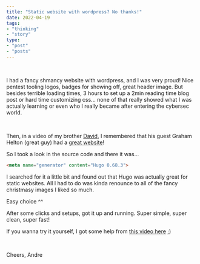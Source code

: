 ```yaml
---
title: "Static website with wordpress? No thanks!"
date: 2022-04-19
tags:
- "thinking"
- "story"
type:
- "post"
- "posts"
---
```


&nbsp;

I had a fancy shmancy website with wordpress, and I was very proud! Nice pentest tooling logos, badges for showing off, great header image. But besides terrible loading times, 3 hours to set up a 2min reading time blog post or hard time customizing css... none of that really showed what I was actually learning or even who I really became after entering the cybersec world.

&nbsp;

Then, in a video of my brother [David](https://www.youtube.com/channel/UCX2ADIIC5GYNERNSxSerKow), I remembered that his guest Graham Helton (great guy) had a [great website](https://www.grahamhelton.com/)!

So I took a look in the source code and there it was...

```html
<meta name="generator" content="Hugo 0.68.3">
```

I searched for it a little bit and found out that Hugo was actually great for static websites. All I had to do was kinda renounce to all of the fancy christmasy images I liked so much.

Easy choice ^^

After some clicks and setups, got it up and running.
Super simple, super clean, super fast!

If you wanna try it yourself, I got some help from [this video here](https://www.youtube.com/watch?v=hjD9jTi_DQ4) ;)

&nbsp;

Cheers,
Andre